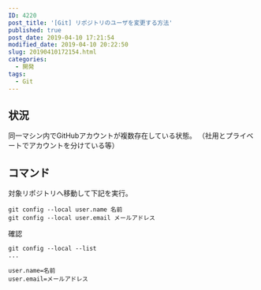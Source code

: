```yaml
---
ID: 4220
post_title: '[Git] リポジトリのユーザを変更する方法'
published: true
post_date: 2019-04-10 17:21:54
modified_date: 2019-04-10 20:22:50
slug: 20190410172154.html
categories:
  - 開発
tags:
  - Git
---
```

## 状況

同一マシン内でGitHubアカウントが複数存在している状態。
（社用とプライベートでアカウントを分けている等）


## コマンド

対象リポジトリへ移動して下記を実行。

```
git config --local user.name 名前
git config --local user.email メールアドレス
```

確認

```
git config --local --list
...

user.name=名前
user.email=メールアドレス
```